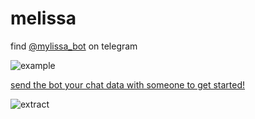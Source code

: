 # melissa
find [@mylissa_bot](https://t.me/mylissa_bot) on telegram

![example](https://i.imgur.com/AbarQ0S.png)

[send the bot your chat data with someone to get started!](https://www.makeuseof.com/how-to-export-telegram-chat-history/)

![extract](https://static1.makeuseofimages.com/wordpress/wp-content/uploads/2023/08/1-click-on-export-chat-history-by-clicking-on-the-three-vertical-dots-in-the-top-right-corner-of-the-telegram-desktop-app.jpg?q=50&fit=crop&w=1500&dpr=1.5)

